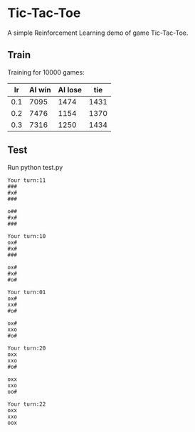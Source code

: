 # Tic-Tac-Toe
A simple Reinforcement Learning demo of game Tic-Tac-Toe.



## Train

Training for 10000 games:

| lr   | AI win | AI lose | tie  |
| ---- | ------ | ------- | ---- |
| 0.1  | 7095   | 1474    | 1431 |
| 0.2  | 7476   | 1154    | 1370 |
| 0.3  | 7316   | 1250    | 1434 |

## Test
Run python test.py
```
Your turn:11
###
#x#
###

o##
#x#
###

Your turn:10
ox#
#x#
###

ox#
#x#
#o#

Your turn:01
ox#
xx#
#o#

ox#
xxo
#o#

Your turn:20
oxx
xxo
#o#

oxx
xxo
oo#

Your turn:22
oxx
xxo
oox
```